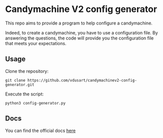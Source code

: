 # Candymachine V2 config generator

This repo aims to provide a program to help configure a candymachine.

Indeed, to create a candymachine, you have to use a configuration file.
By answering the questions, the code will provide you the configuration file that meets your expectations.

## Usage

Clone the repository:

```
git clone https://github.com/vdusart/candymachinev2-config-generator.git
```

Execute the script:

```
python3 config-generator.py
```

## Docs

You can find the official docs [here](https://docs.metaplex.com/candy-machine-v2/Configuration)
